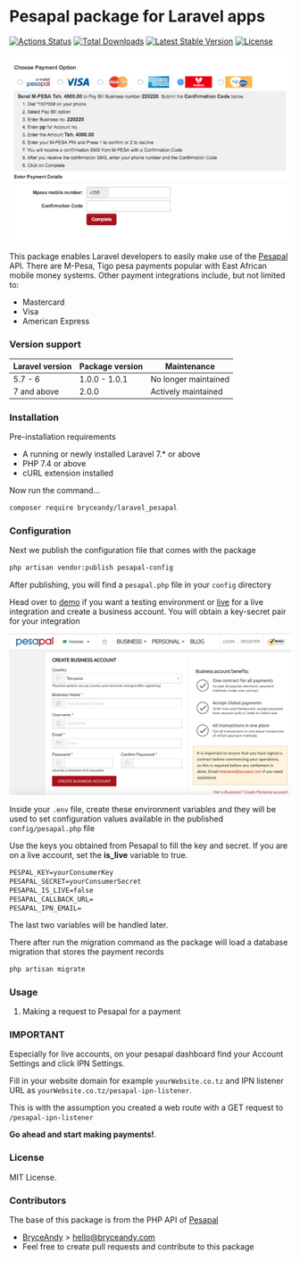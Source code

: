 # Pesapal package for Laravel apps  


[![Actions Status](https://github.com/bryceandy/laravel_pesapal/workflows/Tests/badge.svg)](https://github.com/bryceandy/laravel_pesapal/actions) 
<a href="https://packagist.org/packages/bryceandy/laravel_pesapal"><img src="https://poser.pugx.org/bryceandy/laravel_pesapal/d/total.svg" alt="Total Downloads"></a>
<a href="https://packagist.org/packages/bryceandy/laravel_pesapal"><img src="https://poser.pugx.org/bryceandy/laravel_pesapal/v/stable.svg" alt="Latest Stable Version"></a>
<a href="https://packagist.org/packages/bryceandy/laravel_pesapal"><img src="https://poser.pugx.org/bryceandy/laravel_pesapal/license.svg" alt="License"></a>  


![Pesapal iFrame](images/iFrame.png)  

This package enables Laravel developers to easily make use of the [Pesapal](https://www.pesapal.com) API. There are M-Pesa, Tigo pesa payments popular with East African mobile money systems. Other payment integrations include, but not limited to:  

  - Mastercard  
  - Visa  
  - American Express  


### Version support   

| Laravel version | Package version | Maintenance |
| --- | --- | --- |
| 5.7 - 6 | 1.0.0 - 1.0.1 | No longer maintained |
| 7 and above | 2.0.0 | Actively maintained |  


### Installation  

Pre-installation requirements  

  - A running  or newly installed Laravel 7.* or above  
  - PHP 7.4 or above  
  - cURL extension installed  

Now run the command...  

```bash
composer require bryceandy/laravel_pesapal
```  
 
 
### Configuration  
 
Next we publish the configuration file that comes with the package  

```bash
php artisan vendor:publish pesapal-config
```  

After publishing, you will find a `pesapal.php` file in your `config` directory  

Head over to [demo](https://demo.pesapal.com) if you want a testing environment or [live](https://www.pesapal.com) for a live integration and create a business account. You will obtain a key-secret pair for your integration

![Pesapal Registration](images/register.png)   
 

Inside your `.env` file, create these environment variables and they will be used to set configuration values available in the published `config/pesapal.php` file  

Use the keys you obtained from Pesapal to fill the key and secret. If you are on a live account, set the **is_live** variable to true.  

```dotenv
PESPAL_KEY=yourConsumerKey
PESAPAL_SECRET=yourConsumerSecret
PESAPAL_IS_LIVE=false
PESAPAL_CALLBACK_URL=
PESAPAL_IPN_EMAIL=
```  

The last two variables will be handled later.  

There after run the migration command as the package will load a database migration that stores the payment records    

```bash
php artisan migrate
```  


### Usage  
  
1. Making a request to Pesapal for a payment


### IMPORTANT  

Especially for live accounts, on your pesapal dashboard find your Account Settings and click IPN Settings.  
 
Fill in your website domain for example `yourWebsite.co.tz` and IPN listener URL as `yourWebsite.co.tz/pesapal-ipn-listener`.  

This is with the assumption you created a web route with a GET request to  `/pesapal-ipn-listener`  

**Go ahead and start making payments!**.   


### License   

MIT License.


### Contributors  

The base of this package is from the PHP API of [Pesapal](https://pesapal.com)  
  
  - [BryceAndy](http://bryceandy.com) > hello@bryceandy.com  
  - Feel free to create pull requests and contribute to this package